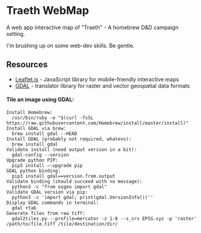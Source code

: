 # Traeth WebMap

A web app interactive map of "Traeth" - A homebrew D&D campaign setting.

I'm brushing up on some web-dev skills. Be gentle.

## Resources

* [Leaflet.js](https://leafletjs.com/) - JavaScript library for mobile-friendly interactive maps
* [GDAL](https://gdal.org/) - translator library for raster and vector geospatial data formats

#### Tile an image using GDAL:

```
Install Homebrew:
  /usr/bin/ruby -e "$(curl -fsSL https://raw.githubusercontent.com/Homebrew/install/master/install)"
Install GDAL via brew:
  brew install gdal --HEAD
Install GDAL (probably not required, whatevs):
  brew install gdal
Validate install (need output version in a bit):
  gdal-config --version 
Upgrade python PIP:
  pip3 install —-upgrade pip
GDAL python binding:
  pip3 install gdal==version.from.output
Validate binding (should succeed with no message):
  python3 -c "from osgeo import gdal"
Validate GDAL version via pip:
  python3 -c 'import gdal; print(gdal.VersionInfo())''
Display GDAL commands in terminal:
  gdal +tab
Generate Tiles from raw tiff:
  gdal2tiles.py --profile=mercator -z 1-8 --s_srs EPSG.xyz -p 'raster' /path/to/file.tiff /tile/destination/dir/
```